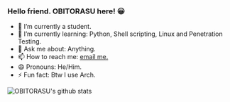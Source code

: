 ### Hello friend. OBITORASU here! 😀



- 🔭 I’m currently a student.
- 🌱 I’m currently learning: Python, Shell scripting, Linux and Penetration Testing.
- 💬 Ask me about: Anything.
- 📫 How to reach me: [email me.](obitogod@protonmail.com)
- 😄 Pronouns: He/Him. 
- ⚡ Fun fact: Btw I use Arch.


![OBITORASU's github stats](https://github-readme-stats.vercel.app/api?username=OBITORASU&show_icons=true&include_all_commits=true&theme=dracula)
